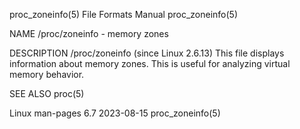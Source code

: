 proc_zoneinfo(5)						      File Formats Manual						      proc_zoneinfo(5)

NAME
       /proc/zoneinfo - memory zones

DESCRIPTION
       /proc/zoneinfo (since Linux 2.6.13)
	      This file displays information about memory zones.  This is useful for analyzing virtual memory behavior.

SEE ALSO
       proc(5)

Linux man-pages 6.7							  2023-08-15							      proc_zoneinfo(5)
